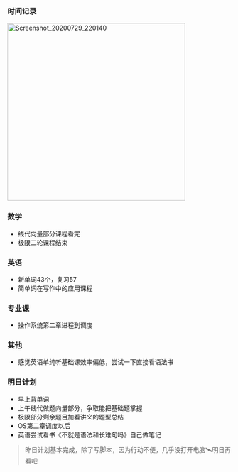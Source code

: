 ### 时间记录

<img src="https://raw.githubusercontent.com/Kong-PR/Typora-picture/master/img/Screenshot_20200729_220140.jpg" alt="Screenshot_20200729_220140" width=400 />

### 数学

- 线代向量部分课程看完
- 极限二轮课程结束

### 英语

- 新单词43个，复习57
- 简单词在写作中的应用课程

### 专业课

- 操作系统第二章进程到调度

### 其他

- 感觉英语单纯听基础课效率偏低，尝试一下直接看语法书

### 明日计划

- 早上背单词
- 上午线代做题向量部分，争取能把基础题掌握
- 极限部分剩余题目加看讲义的题型总结
- OS第二章调度以后
- 英语尝试看书《不就是语法和长难句吗》自己做笔记

> 昨日计划基本完成，除了写脚本，因为行动不便，几乎没打开电脑:artificial_satellite:明日再看吧




